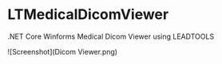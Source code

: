 # LTMedicalDicomViewer
.NET Core Winforms Medical Dicom Viewer using LEADTOOLS

![Screenshot](Dicom Viewer.png)

